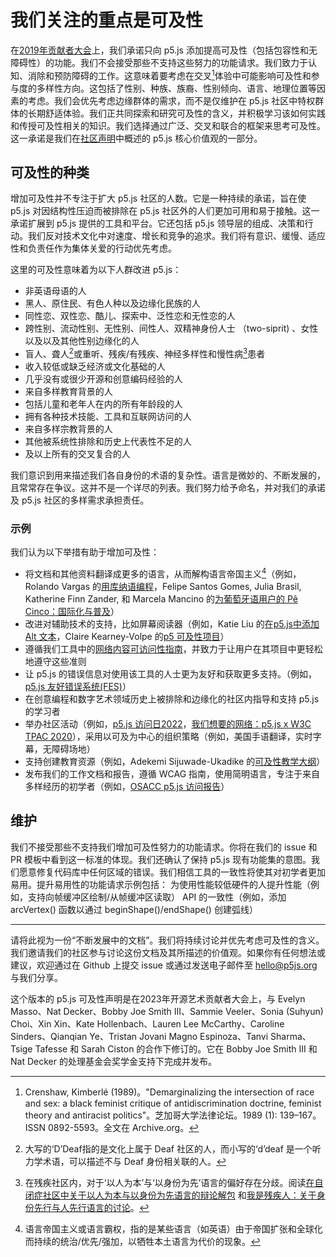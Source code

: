 

# 我们关注的重点是可及性

在[2019年贡献者大会](https://p5js.org/community/contributors-conference-2019.html)上，我们承诺只向 p5.js 添加提高可及性（包括包容性和无障碍性）的功能。我们不会接受那些不支持这些努力的功能请求。我们致力于认知、消除和预防障碍的工作。这意味着要考虑在交叉[^1]体验中可能影响可及性和参与度的多样性方向。这包括了性别、种族、族裔、性别倾向、语言、地理位置等因素的考虑。我们会优先考虑边缘群体的需求，而不是仅维护在 p5.js 社区中特权群体的长期舒适体验。我们正共同探索和研究可及性的含义，并积极学习该如何实践和传授可及性相关的知识。我们选择通过广泛、交叉和联合的框架来思考可及性。这一承诺是我们在[社区声明](https://p5js.org/community/)中概述的 p5.js 核心价值观的一部分。

## 可及性的种类

增加可及性并不专注于扩大 p5.js 社区的人数。它是一种持续的承诺，旨在使 p5.js 对因结构性压迫而被排除在 p5.js 社区外的人们更加可用和易于接触。这一承诺扩展到 p5.js 提供的工具和平台。它还包括 p5.js 领导层的组成、决策和行动。我们反对技术文化中对速度、增长和竞争的追求。我们将有意识、缓慢、适应性和负责任作为集体关爱的行动优先考虑。

这里的可及性意味着为以下人群改进 p5.js：

- 非英语母语的人
- 黑人、原住民、有色人种以及边缘化民族的人
- 同性恋、双性恋、酷儿、探索中、泛性恋和无性恋的人
- 跨性别、流动性别、无性别、间性人、双精神身份人士 （two-siprit) 、女性以及以及其他性别边缘化的人
- 盲人、聋人[^2]或重听、残疾/有残疾、神经多样性和慢性病[^3]患者
- 收入较低或缺乏经济或文化基础的人
- 几乎没有或很少开源和创意编码经验的人
- 来自多样教育背景的人
- 包括儿童和老年人在内的所有年龄段的人
- 拥有各种技术技能、工具和互联网访问的人
- 来自多样宗教背景的人
- 其他被系统性排除和历史上代表性不足的人
- 及以上所有的交叉复合的人

我们意识到用来描述我们各自身份的术语的复杂性。语言是微妙的、不断发展的，且常常存在争议。这并不是一个详尽的列表。我们努力给予命名，并对我们的承诺及 p5.js 社区的多样需求承担责任。


### 示例
我们认为以下举措有助于增加可及性：

- 将文档和其他资料翻译成更多的语言，从而解构语言帝国主义[^4]（例如，Rolando Vargas 的[用库纳语编程](https://medium.com/@ProcessingOrg/culture-as-translation-processing-in-kuna-language-with-rolando-vargas-and-edinson-izquierdo-8079f14851f7)，Felipe Santos Gomes, Julia Brasil, Katherine Finn Zander, 和 Marcela Mancino 的[为葡萄牙语用户的 Pê Cinco：国际化与普及](https://medium.com/processing-foundation/translating-p5-js-into-portuguese-for-the-brazilian-community-14b969e77ab1)）
- 改进对辅助技术的支持，比如屏幕阅读器（例如，Katie Liu 的[在p5.js中添加 Alt 文本](https://medium.com/processing-foundation/adding-alt-text-e2c7684e44f8)，Claire Kearney-Volpe 的[p5 可及性项目](https://medium.com/processing-foundation/p5-accessibility-115d84535fa8)）
- 遵循我们工具中的[网络内容可访问性指南](https://www.w3.org/TR/WCAG21/)，并致力于让用户在其项目中更轻松地遵守这些准则
- 让 p5.js 的错误信息对使用该工具的人士更为友好和获取更多支持。（例如，[p5.js 友好错误系统(FES)](https://github.com/processing/p5.js/blob/main/contributor_docs/friendly_error_system.md)）
- 在创意编程和数字艺术领域历史上被排除和边缘化的社区内指导和支持 p5.js 的学习者
- 举办社区活动（例如，[p5.js 访问日2022](https://p5js.org/community/p5js-access-day-2022.html)，[我们想要的网络：p5.js x W3C TPAC 2020](https://medium.com/processing-foundation/p5-js-x-w3c-tpac-bee4c621a053)），采用以可及为中心的组织策略（例如，美国手语翻译，实时字幕，无障碍场地）
- 支持创建教育资源（例如，Adekemi Sijuwade-Ukadike 的[可及性教学大纲](http://a11ysyllabus.site/)）
- 发布我们的工作文档和报告，遵循 WCAG 指南，使用简明语言，专注于来自多样经历的初学者（例如，[OSACC p5.js 访问报告](https://github.com/processing/OSACC-p5.js-Access-Report)）



## 维护
我们不接受那些不支持我们增加可及性努力的功能请求。你将在我们的 issue 和 PR 模板中看到这一标准的体现。我们还确认了保持 p5.js 现有功能集的意图。我们愿意修复代码库中任何区域的错误。我们相信工具的一致性将使其对初学者更加易用。提升易用性的功能请求示例包括：
为使用性能较低硬件的人提升性能（例如，支持向帧缓冲区绘制/从帧缓冲区读取）
API 的一致性（例如，添加 arcVertex() 函数以通过 beginShape()/endShape() 创建弧线）

___

请将此视为一份“不断发展中的文档”。我们将持续讨论并优先考虑可及性的含义。我们邀请我们的社区参与讨论这份文档及其所描述的价值观。如果你有任何想法或建议，欢迎通过在 Github 上提交 issue 或通过发送电子邮件至 hello@p5js.org 与我们分享。

这个版本的 p5.js 可及性声明是在2023年开源艺术贡献者大会上，与 Evelyn Masso、Nat Decker、Bobby Joe Smith III、Sammie Veeler、Sonia (Suhyun) Choi、Xin Xin、Kate Hollenbach、Lauren Lee McCarthy、Caroline Sinders、Qianqian Ye、Tristan Jovani Magno Espinoza、Tanvi Sharma、Tsige Tafesse 和 Sarah Ciston 的合作下修订的。它在 Bobby Joe Smith III 和 Nat Decker 的处理基金会奖学金支持下完成并发布。

[^1]: Crenshaw, Kimberlé (1989)。"Demarginalizing the intersection of race and sex: a black feminist critique of antidiscrimination doctrine, feminist theory and antiracist politics"。芝加哥大学法律论坛。1989 (1): 139–167。ISSN 0892-5593。全文在 Archive.org。
[^2]: 大写的‘D’Deaf指的是文化上属于 Deaf 社区的人，而小写的‘d’deaf 是一个听力学术语，可以描述不与 Deaf 身份相关联的人。
[^3]: 在残疾社区内，对于‘以人为本’与‘以身份为先’语言的偏好存在分歧。阅读[在自闭症社区中关于以人为本与以身份为先语言的辩论解包](https://news.northeastern.edu/2018/07/12/unpacking-the-debate-over-person-first-vs-identity-first-language-in-the-autism-community/) 和[我是残疾人：关于身份先行与人先行语言的讨论](https://thebodyisnotanapology.com/magazine/i-am-disabled-on-identity-first-versus-people-first-language/)。
[^4]: 语言帝国主义或语言霸权，指的是某些语言（如英语）由于帝国扩张和全球化而持续的统治/优先/强加，以牺牲本土语言为代价的现象。
